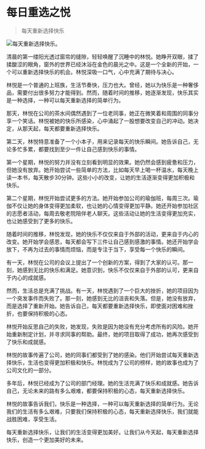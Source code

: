 # 每日重选之悦

> 每天重新选择快乐

![每天重新选择快乐。](/images/145c0c6ff28848fea5554d96deda6e55.jpg)


清晨的第一缕阳光透过窗帘的缝隙，轻轻唤醒了沉睡中的林悦。她睁开双眼，揉了揉酸涩的眼角，窗外的世界已经沐浴在金色的晨光之中。这是一个全新的开始，一个可以重新选择快乐的机会。林悦深吸一口气，心中充满了期待与决心。

林悦是一个普通的上班族，生活节奏快，压力也大。曾经，她以为快乐是一种奢侈品，需要付出很多努力才能得到。然而，随着时间的推移，她逐渐发现，快乐其实是一种选择，一种可以每天重新选择的简单行为。

那天，林悦在公司的茶水间偶然遇到了一位老同事，她正在微笑着和周围的同事分享一个笑话。林悦被她的快乐所感染，心中涌起了一股想要改变自己的冲动。她决定，从那天起，每天都要重新选择快乐。

第二天，林悦特意准备了一个小本子，用来记录每天的快乐瞬间。她告诉自己，无论多忙多累，都要找到至少一件让自己感到快乐的事情。

第一个星期，林悦的努力并没有立刻看到明显的效果。她仍然会感到疲惫和压力，但她没有放弃。她开始尝试一些简单的方法，比如每天早上喝一杯温水，每天晚上读一本书，每天散步30分钟。这些小小的改变，让她的生活逐渐变得更加积极和快乐。

第二个星期，林悦开始尝试更多的方法。她开始参加公司的瑜伽班，每周三次。瑜伽不仅让她的身体变得更加柔软，也让她的心情变得更加平静。她还开始参加社区的志愿者活动，每周去敬老院陪伴老人聊天。这些活动让她的生活变得更加充实，也让她感受到了更多的快乐。

随着时间的推移，林悦发现，她的快乐不仅仅来自于外部的活动，更来自于内心的改变。她开始学会感恩，每天都会写下三件让自己感到感激的事情。她还开始学会放下，不再为过去的事情而烦恼，而是专注于当下，享受每一个快乐的瞬间。

有一天，林悦在公司的会议上提出了一个创新的方案，得到了大家的认可。那一刻，她感到无比的快乐和满足。她意识到，快乐不仅仅来自于外部的认可，更来自于内心的成就感。

然而，生活总是充满了挑战。有一天，林悦遇到了一个巨大的挫折，她的项目因为一个突发事件而失败了。那一刻，她感到无比的沮丧和失落。但是，她没有放弃，而是选择了重新开始。她告诉自己，每天都要重新选择快乐，即使面对困难和挫折，也要保持积极的心态。

林悦开始反思自己的失败，她发现，失败是因为她没有充分考虑所有的风险。她开始重新制定计划，并寻求同事的帮助。最终，她的项目取得了成功，她再次感受到了快乐和成就感。

林悦的故事传遍了公司，她的同事们都受到了她的感染。他们开始尝试每天重新选择快乐，生活也变得更加积极和快乐。林悦成为了公司的榜样，她的故事也成为了公司文化的一部分。

多年后，林悦已经成为了公司的部门经理。她的生活充满了快乐和成就感。她告诉自己，无论未来的路有多么艰难，都要保持积极的心态，每天重新选择快乐。

林悦的故事告诉我们，快乐是一种选择，一种可以每天重新选择的简单行为。无论我们的生活有多么艰难，只要我们保持积极的心态，每天重新选择快乐，我们就能战胜困难，享受生活。

每天重新选择快乐，让我们的生活变得更加美好。让我们从今天起，每天重新选择快乐，创造一个更加美好的未来。